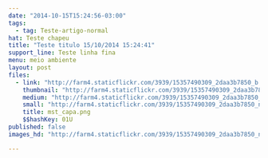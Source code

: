 ```yaml
---
date: "2014-10-15T15:24:56-03:00"
tags:
  - tag: Teste-artigo-normal
hat: Teste chapeu
title: "Teste titulo 15/10/2014 15:24:41"
support_line: Teste linha fina
menu: meio ambiente
layout: post
files:
  - link: "http://farm4.staticflickr.com/3939/15357490309_2daa3b7850_b.jpg"
    thumbnail: "http://farm4.staticflickr.com/3939/15357490309_2daa3b7850_t.jpg"
    medium: "http://farm4.staticflickr.com/3939/15357490309_2daa3b7850_z.jpg"
    small: "http://farm4.staticflickr.com/3939/15357490309_2daa3b7850_n.jpg"
    title: mst_capa.png
    $$hashKey: 01U
published: false
images_hd: "http://farm4.staticflickr.com/3939/15357490309_2daa3b7850_n.jpg"

---
```

